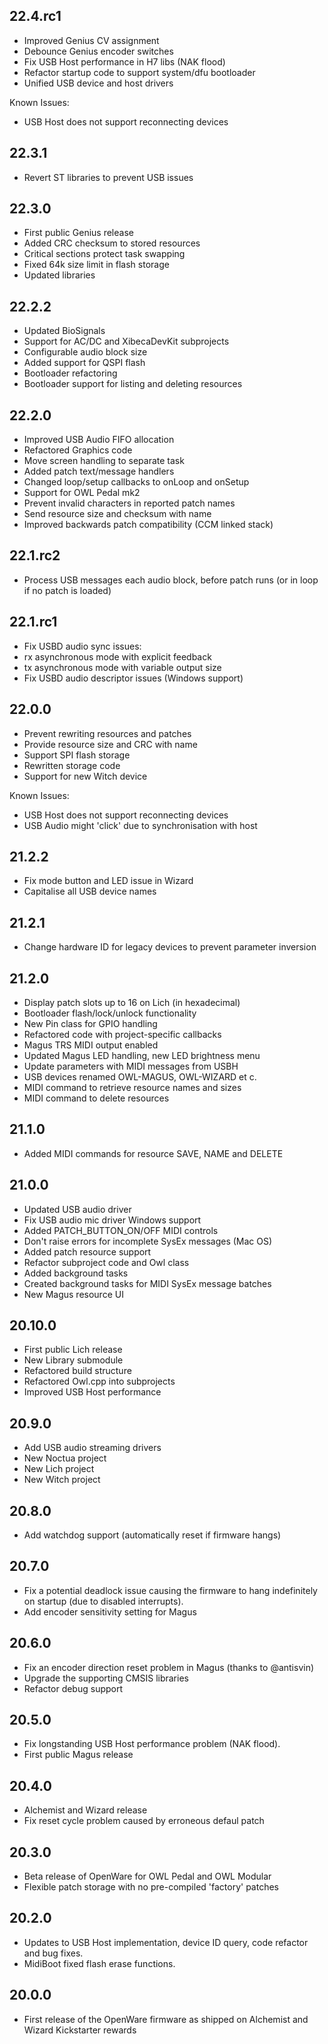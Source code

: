 22.4.rc1
------

* Improved Genius CV assignment
* Debounce Genius encoder switches
* Fix USB Host performance in H7 libs (NAK flood)
* Refactor startup code to support system/dfu bootloader
* Unified USB device and host drivers

Known Issues:
* USB Host does not support reconnecting devices

22.3.1
------

* Revert ST libraries to prevent USB issues

22.3.0
------

* First public Genius release
* Added CRC checksum to stored resources
* Critical sections protect task swapping
* Fixed 64k size limit in flash storage
* Updated libraries


22.2.2
------

* Updated BioSignals
* Support for AC/DC and XibecaDevKit subprojects
* Configurable audio block size
* Added support for QSPI flash
* Bootloader refactoring
* Bootloader support for listing and deleting resources


22.2.0
------

* Improved USB Audio FIFO allocation
* Refactored Graphics code
* Move screen handling to separate task
* Added patch text/message handlers
* Changed loop/setup callbacks to onLoop and onSetup
* Support for OWL Pedal mk2
* Prevent invalid characters in reported patch names
* Send resource size and checksum with name
* Improved backwards patch compatibility (CCM linked stack)


22.1.rc2
------

* Process USB messages each audio block, before patch runs (or in loop if no patch is loaded)


22.1.rc1
------

* Fix USBD audio sync issues:
* rx asynchronous mode with explicit feedback
* tx asynchronous mode with variable output size
* Fix USBD audio descriptor issues (Windows support)


22.0.0
------

* Prevent rewriting resources and patches
* Provide resource size and CRC with name
* Support SPI flash storage
* Rewritten storage code
* Support for new Witch device

Known Issues:
* USB Host does not support reconnecting devices
* USB Audio might 'click' due to synchronisation with host

21.2.2
------

* Fix mode button and LED issue in Wizard
* Capitalise all USB device names

21.2.1
------

* Change hardware ID for legacy devices to prevent parameter inversion

21.2.0
------

* Display patch slots up to 16 on Lich (in hexadecimal)
* Bootloader flash/lock/unlock functionality
* New Pin class for GPIO handling
* Refactored code with project-specific callbacks
* Magus TRS MIDI output enabled
* Updated Magus LED handling, new LED brightness menu
* Update parameters with MIDI messages from USBH
* USB devices renamed OWL-MAGUS, OWL-WIZARD et c.
* MIDI command to retrieve resource names and sizes
* MIDI command to delete resources


21.1.0
------

* Added MIDI commands for resource SAVE, NAME and DELETE


21.0.0
------

* Updated USB audio driver
* Fix USB audio mic driver Windows support
* Added PATCH_BUTTON_ON/OFF MIDI controls
* Don't raise errors for incomplete SysEx messages (Mac OS)
* Added patch resource support
* Refactor subproject code and Owl class
* Added background tasks
* Created background tasks for MIDI SysEx message batches
* New Magus resource UI


20.10.0
-------

* First public Lich release
* New Library submodule
* Refactored build structure
* Refactored Owl.cpp into subprojects
* Improved USB Host performance

20.9.0
------

* Add USB audio streaming drivers
* New Noctua project
* New Lich project
* New Witch project

20.8.0
------

* Add watchdog support (automatically reset if firmware hangs)

20.7.0
------

* Fix a potential deadlock issue causing the firmware to hang indefinitely on startup (due to disabled interrupts).
* Add encoder sensitivity setting for Magus

20.6.0
------

* Fix an encoder direction reset problem in Magus (thanks to @antisvin)
* Upgrade the supporting CMSIS libraries
* Refactor debug support

20.5.0
------

* Fix longstanding USB Host performance problem (NAK flood).
* First public Magus release

20.4.0
------

* Alchemist and Wizard release
* Fix reset cycle problem caused by erroneous defaul patch

20.3.0
------

* Beta release of OpenWare for OWL Pedal and OWL Modular
* Flexible patch storage with no pre-compiled 'factory' patches

20.2.0
------

* Updates to USB Host implementation, device ID query, code refactor and bug fixes.
* MidiBoot fixed flash erase functions.

20.0.0
------

* First release of the OpenWare firmware as shipped on Alchemist and Wizard Kickstarter rewards

